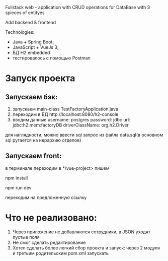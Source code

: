 Fullstack web - application with CRUD operations 
for DataBase with 3 spieces of entityes


Add backend & frontend

Technologies:
* Java + Spring Boot;
* JavaScript + VueJs 3;
* БД H2 embedded
* тестировалось c помощью Postman




# **Запуск проекта**
## Запускаем бэк:

1. запускаем main-class TestFactoryApplication.java
2. переходим в БД http://localhost:8080/h2-console
3. вводим данные
    username: postgres
    password:
    jdbc url: jdbc:h2:mem:factoryDB
    driverClassName: org.h2.Driver

для наглядности, можно ввеcти sql запрос из файла data.sql(в основном sql ругается на иерархию отделов)


## Запускаем front:

в терминале переходим в *\vue-project>
пишем

npm install

npm run dev


переходим на предложенную ссылку


# Что не реализовано:
1. Через приложение не добавляются сотрудники, в JSON уходят пустые поля
2. Не смог сделать редактирование
3. Хотел сделать более легкий сбор проекта и запуск: через 2 модуля и третьим родительским pom.xml запускать
     